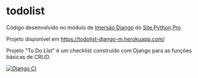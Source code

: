 # todolist

Código desenvolvido no módulo de [Imersão Django](https://www.youtube.com/watch?v=zLIeu9cPYrY&list=PLA05yVJtRWYRgtGyrdH4Bbf2gtbk6OtTu&ab_channel=CanalPythonProBr) do [Site Python Pro](https://www.python.pro.br)

Projeto disponível em https://todolist-django-m.herokuapp.com/

Projeto "To Do LIst" é um checklist construído com Django para as funções básicas de CRUD.


[![Django CI](https://github.com/mateuslourenco/todolist/actions/workflows/django.yml/badge.svg)](https://github.com/mateuslourenco/todolist/actions/workflows/django.yml)
